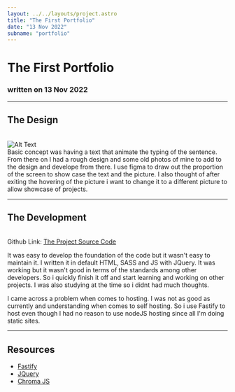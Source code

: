 ```yaml
---
layout: ../../layouts/project.astro
title: "The First Portfolio"
date: "13 Nov 2022"
subname: "portfolio"
---
```


# The First Portfolio

### written on 13 Nov 2022

***

## The Design

[]()\
![Alt Text](/images/babasama.com.old.png)\
Basic concept was having a text that animate the typing of the sentence. From there on I had a rough design and some old photos of mine to add to the design and develope from there. I use figma to draw out the proportion of the screen to show case the text and the picture. I also thought of after exiting the hovering of the picture i want to change it to a different picture to allow showcase of projects.

***

## The Development

[]()\
Github Link: [The Project Source Code](https://github.com/BaBaSaMa-Hosting/Main)

It was easy to develop the foundation of the code but it wasn't easy to maintain it. I written it in default HTML, SASS and JS with JQuery. It was working but it wasn't good in terms of the standards among other developers. So i quickly finish it off and start learning and working on other projects. I was also studying at the time so i didnt had much thoughts.

I came across a problem when comes to hosting. I was not as good as currently and understanding when comes to self hosting. So i use Fastify to host even though I had no reason to use nodeJS hosting since all I'm doing static sites.

***

## Resources

- [Fastify](https://www.fastify.io/)
- [JQuery](https://jquery.com/)
- [Chroma JS](https://gka.github.io/chroma.js/)
